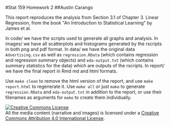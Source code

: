 #Stat 159 Homework 2
##Austin Carango

This report reproduces the analysis from Section 3.1 of Chapter 3. Linear Regression, from the book "An Introduction to Statistical Learning" by James et al.

In code/ we have the scripts used to generate all graphs and analysis. In images/ we have all scatterplots and histograms generated by the rscripts in both png and pdf format. In data/ we have the original data `Advertising.csv` as well as `regression.RData` (which contains regression and regression summary objects) and `eda-output.txt` (which contains summary statistics for the data) which are outputs of the rscripts. In report/ we have the final report in Rmd md and html formats.

Use `make clean` to remove the html version of the report, and use `make report.html` to regenerate it. Use `make all` or just `make` to generate `regression.RData` and `eda-output.txt` in addition to the report, or use their filenames as arguments for `make` to create them individually. 

<a rel="license" href="http://creativecommons.org/licenses/by/4.0/"><img alt="Creative Commons License" style="border-width:0" src="https://i.creativecommons.org/l/by/4.0/88x31.png" /></a><br />All the media content (narrative and images) is licensed under a <a rel="license" href="http://creativecommons.org/licenses/by/4.0/">Creative Commons Attribution 4.0 International License</a>.
   
